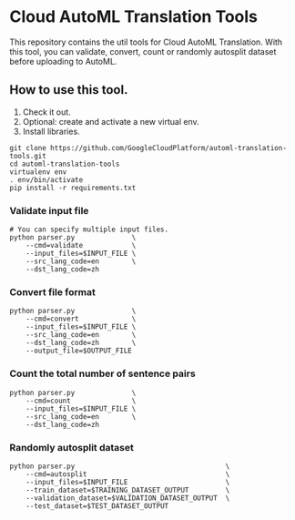 # Cloud AutoML Translation Tools

This repository contains the util tools for Cloud AutoML Translation.
With this tool, you can validate, convert, count or randomly
autosplit dataset before uploading to AutoML.

## How to use this tool.

1. Check it out.
2. Optional: create and activate a new virtual env.
3. Install libraries.

```shell
git clone https://github.com/GoogleCloudPlatform/automl-translation-tools.git
cd automl-translation-tools
virtualenv env
. env/bin/activate
pip install -r requirements.txt
```

### Validate input file
```shell
# You can specify multiple input files.
python parser.py              \
    --cmd=validate            \
    --input_files=$INPUT_FILE \ 
    --src_lang_code=en        \
    --dst_lang_code=zh
```

### Convert file format
```shell
python parser.py              \
    --cmd=convert             \
    --input_files=$INPUT_FILE \
    --src_lang_code=en        \
    --dst_lang_code=zh        \
    --output_file=$OUTPUT_FILE
```

### Count the total number of sentence pairs
```shell
python parser.py              \
    --cmd=count               \
    --input_files=$INPUT_FILE \ 
    --src_lang_code=en        \
    --dst_lang_code=zh
```

### Randomly autosplit dataset
```shell
python parser.py                                     \
    --cmd=autosplit                                  \
    --input_files=$INPUT_FILE                        \ 
    --train_dataset=$TRAINING_DATASET_OUTPUT         \
    --validation_dataset=$VALIDATION_DATASET_OUTPUT  \
    --test_dataset=$TEST_DATASET_OUTPUT
```
